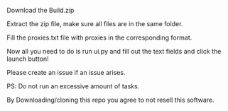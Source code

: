 Download the Build.zip

Extract the zip file, make sure all files are in the same folder.

Fill the proxies.txt file with proxies in the corresponding format.

Now all you need to do is run ui.py and fill out the text fields and click the launch button!

Please create an issue  if an issue arises.

PS: Do not run an excessive amount of tasks.

By Downloading/cloning this repo you agree to not resell this software.
